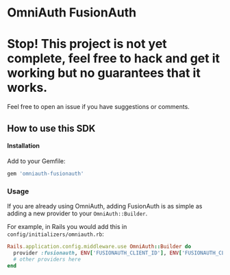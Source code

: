 # OmniAuth FusionAuth

# Stop! This project is not yet complete, feel free to hack and get it working but no guarantees that it works.
Feel free to open an issue if you have suggestions or comments. 

## How to use this SDK

#### Installation

Add to your Gemfile:

```ruby
gem 'omniauth-fusionauth'
```

### Usage

If you are already using OmniAuth, adding FusionAuth is as simple as adding a new provider to your `OmniAuth::Builder`.

For example, in Rails you would add this in `config/initializers/omniauth.rb`:

```ruby
Rails.application.config.middleware.use OmniAuth::Builder do
  provider :fusionauth, ENV['FUSIONAUTH_CLIENT_ID'], ENV['FUSIONAUTH_CLIENT_SECRET'], {scope: 'openid' }
  # other providers here
end
